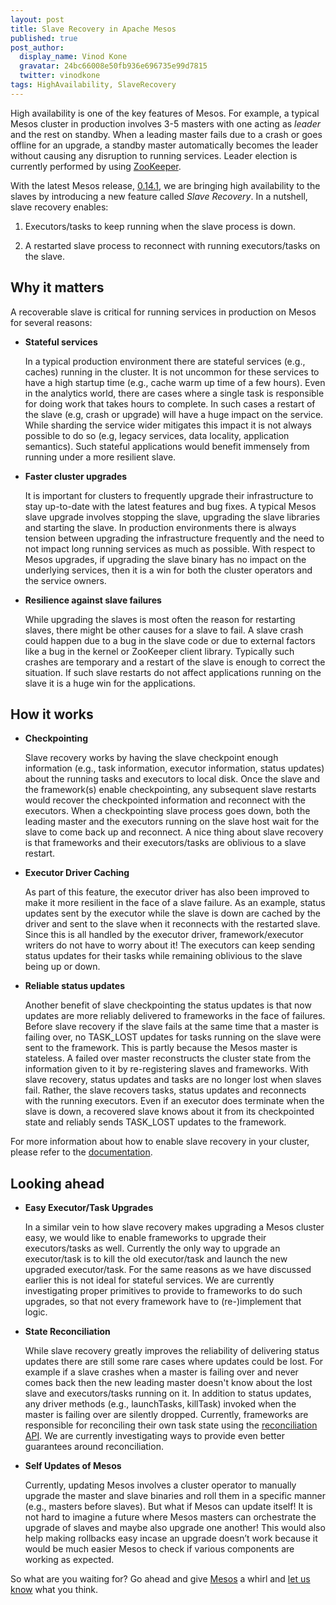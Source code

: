 ```yaml
---
layout: post
title: Slave Recovery in Apache Mesos
published: true
post_author:
  display_name: Vinod Kone
  gravatar: 24bc66008e50fb936e696735e99d7815
  twitter: vinodkone
tags: HighAvailability, SlaveRecovery
---
```


High availability is one of the key features of Mesos. For example, a typical Mesos cluster in production involves 3-5 masters with one acting as *leader* and the rest on standby. When a leading master fails due to a crash or goes offline for an upgrade, a standby master automatically becomes the leader without causing any disruption to running services. Leader election is currently performed by using [ZooKeeper](http://zookeeper.apache.org/).

With the latest Mesos release, [0.14.1](http://mesos.apache.org/downloads/), we are bringing high availability to the slaves by introducing a new feature called *Slave Recovery*. In a nutshell, slave recovery enables:

1. Executors/tasks to keep running when the slave process is down.

2. A restarted slave process to reconnect with running executors/tasks on the slave.

## Why it matters

A recoverable slave is critical for running services in production on Mesos for several reasons:

- **Stateful services**

    In a typical production environment there are stateful services (e.g., caches) running in the cluster. It is not uncommon for these services to have a high startup time (e.g., cache warm up time of a few hours). Even in the analytics world, there are cases where a single task is responsible for doing work that takes hours to complete. In such cases a restart of the slave (e.g, crash or upgrade) will have a huge impact on the service. While sharding the service wider mitigates this impact it is not always possible to do so (e.g, legacy services, data locality, application semantics). Such stateful applications would benefit immensely from running under a more resilient slave.
    
- **Faster cluster upgrades**

    It is important for clusters to frequently upgrade their infrastructure to stay up-to-date with the latest features and bug fixes. A typical Mesos slave upgrade involves stopping the slave, upgrading the slave libraries and starting the slave. In production environments there is always tension between upgrading the infrastructure frequently and the need to not impact long running services as much as possible. With respect to Mesos upgrades, if upgrading the slave binary has no impact on the underlying services, then it is a win for both the cluster operators and the service owners.

- **Resilience against slave failures**

    While upgrading the slaves is most often the reason for restarting slaves, there might be other causes for a slave to fail. A slave crash could happen due to a bug in the slave code or due to external factors like a bug in the kernel or ZooKeeper client library. Typically such crashes are temporary and a restart of the slave is enough to correct the situation. If such slave restarts do not affect applications running on the slave it is a huge win for the applications.

## How it works

- **Checkpointing**
     
    Slave recovery works by having the slave checkpoint enough information (e.g., task information, executor information, status updates) about the running tasks and executors to local disk. Once the slave and the framework(s) enable checkpointing, any subsequent slave restarts would recover the checkpointed information and reconnect with the executors. When a checkpointing slave process goes down, both the leading master and the executors running on the slave host wait for the slave to come back up and reconnect. A nice thing about slave recovery is that frameworks and their executors/tasks are oblivious to a slave restart.

- **Executor Driver Caching**

    As part of this feature, the executor driver has also been improved to make it more resilient in the face of a slave failure. As an example, status updates sent by the executor while the slave is down are cached by the driver and sent to the slave when it reconnects with the restarted slave. Since this is all handled by the executor driver, framework/executor writers do not have to worry about it! The executors can keep sending status updates for their tasks while remaining oblivious to the slave being up or down.

- **Reliable status updates**

    Another benefit of slave checkpointing the status updates is that now updates are more reliably delivered to frameworks in the face of failures. Before slave recovery if the slave fails at the same time that a master is failing over, no TASK_LOST updates for tasks running on the slave were sent to the framework. This is partly because the Mesos master is stateless. A failed over master reconstructs the cluster state from the information given to it by re-registering slaves and frameworks. With slave recovery, status updates and tasks are no longer lost when slaves fail. Rather, the slave recovers tasks, status updates and reconnects with the running executors. Even if an executor does terminate when the slave is down, a recovered slave knows about it from its checkpointed state and reliably sends TASK_LOST updates to the framework.

For more information about how to enable slave recovery in your cluster, please refer to the [documentation](https://github.com/apache/mesos/blob/master/docs/Slave-Recovery.md).

## Looking ahead

- **Easy Executor/Task Upgrades**

    In a similar vein to how slave recovery makes upgrading a Mesos cluster easy, we would like to enable frameworks to upgrade their executors/tasks as well. Currently the only way to upgrade an executor/task is to kill the old executor/task and launch the new upgraded executor/task. For the same reasons as we have discussed earlier this is not ideal for stateful services. We are currently investigating  proper primitives to provide to frameworks to do such upgrades, so that not every framework have to (re-)implement that logic.

- **State Reconciliation**

    While slave recovery greatly improves the reliability of delivering status updates there are still some rare cases where updates could be lost. For example if a slave crashes when a master is failing over and never comes back then the new leading master doesn't know about the lost slave and executors/tasks running on it. In addition to status updates, any driver methods (e.g., launchTasks, killTask) invoked when the master is failing over are silently dropped. Currently, frameworks are responsible for reconciling their own task state using the [reconciliation API](https://github.com/apache/mesos/blob/master/include/mesos/scheduler.hpp#L290). We are currently investigating ways to provide even better guarantees  around reconciliation.

- **Self Updates of Mesos**

    Currently, updating Mesos involves a cluster operator to manually upgrade the master and slave binaries and roll them in a specific manner (e.g., masters before slaves). But what if Mesos can update itself! It is not hard to imagine a future where Mesos masters can orchestrate the upgrade of slaves and maybe also upgrade one another! This would also help making rollbacks easy incase an upgrade doesn’t work because it would be much easier Mesos to check if various components are working as expected.
  
So what are you waiting for? Go ahead and give [Mesos](http://mesos.apache.org) a whirl and [let us know](mailto:user@mesos.apache.org) what you think.